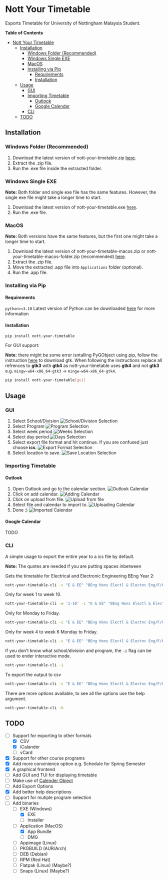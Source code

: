 # Nott Your Timetable
Exports Timetable for University of Nottingham Malaysia Student.

<!-- markdown-toc start - Don't edit this section. Run M-x markdown-toc-refresh-toc -->
**Table of Contents**

- [Nott Your Timetable](#nott-your-timetable)
    - [Installation](#installation)
        - [Windows Folder (Recommended)](#windows-folder-recommended)
        - [Windows Single EXE](#windows-single-exe)
        - [MacOS](#macos)
        - [Installing via Pip](#installing-via-pip)
            - [Requirements](#requirements)
            - [Installation](#installation-1)
    - [Usage](#usage)
        - [GUI](#gui)
        - [Importing Timetable](#importing-timetable)
            - [Outlook](#outlook)
            - [Google Calendar](#google-calendar)
        - [CLI](#cli)
    - [TODO](#todo)

<!-- markdown-toc end -->

## Installation

### Windows Folder (Recommended)

1. Download the latest version of nott-your-timetable.zip [here](https://github.com/ecyht2/nott-your-timetable/releases/latest "Download Link").
2. Extract the .zip file.
3. Run the .exe file inside the extracted folder.

### Windows Single EXE

**Note:** Both folder and single exe file has the same features. However, the single exe file might take a longer time to start.

1. Download the latest version of nott-your-timetable.exe [here](https://github.com/ecyht2/nott-your-timetable/releases/latest "Download Link").
2. Run the .exe file.

### MacOS

**Note:** Both versions have the same features, but the first one might take a longer time to start.

1. Download the latest version of nott-your-timetable-macos.zip or nott-your-timetable-macos-folder.zip (recommended) [here](https://github.com/ecyht2/nott-your-timetable/releases/latest "Download Link").
2. Extract the .zip file.
3. Move the extracted .app file into `Applications` folder (optional).
4. Run the .app file.

### Installing via Pip

#### Requirements

`python>=3.10` Latest version of Python can be downloaded [here](https://www.python.org/downloads/) for more information

#### Installation

``` sh
pip install nott-your-timetable
```

For GUI support:

**Note:** there might be some error isntalling PyGObject using pip, follow the instruction [here](https://pygobject.readthedocs.io/en/latest/getting_started.html "PyGObject download") to download gtk. When following the instructions replace all refrences to **gtk3** with **gtk4** as nott-your-timetable uses **gtk4** and not **gtk3** e.g. `mingw-w64-x86_64-gtk3` -> `mingw-w64-x86_64-gtk4`.

``` sh
pip install nott-your-timetable[gui]
```

## Usage

### GUI
1. Select School/Division
![School/Division Selection](./media/school.jpg)
2. Select Program
![Program Selection](./media/program.jpg)
3. Select week period
![Weeks Selection](./media/weeks.jpg)
4. Select day period
![Days Selection](./media/days.jpg)
5. Select export file format and hit continue. If you are confused just choose **ics**.
![Export Format Selection](./media/format.jpg)
6. Select location to save.
![Save Location Selection](./media/save.jpg)

### Importing Timetable

#### Outlook

1. Open Outlook and go to the calendar section.
![Outlook Calendar](./media/outlook.jpg)
2. Click on add calendar.
![Adding Calendar](./media/add-calendar.jpg)
3. Click on upload from file.
![Upload from file](./media/upload.jpg)
4. Select file and calendar to import to.
![Uploading Calendar](./media/select.jpg)
5. Done :)
![Imported Calendar](./media/done.jpg)

#### Google Calendar

TODO

### CLI
A simple usage to export the entire year to a ics file by default.

**Note:** The quotes are needed if you are putting spaces inbetween

Gets the timetable for Electrical and Electronic Engineering BEng Year 2:

```sh
nott-your-timetable-cli -c "E & EE" "BEng Hons Electl & Electnc Eng/F/02 - H603 Electrical and Electronic Engineering"
```

Only for week 1 to week 10.

```sh
nott-your-timetable-cli -w '1-10' -c "E & EE" "BEng Hons Electl & Electnc Eng/F/02 - H603 Electrical and Electronic Engineering"
```

Only for Monday to Friday.

```sh
nott-your-timetable-cli -c "E & EE" "BEng Hons Electl & Electnc Eng/F/02 - H603 Electrical and Electronic Engineering" -d 1-5
```

Only for week 4 to week 6 Monday to Friday.

```sh
nott-your-timetable-cli -c "E & EE" "BEng Hons Electl & Electnc Eng/F/02 - H603 Electrical and Electronic Engineering" -d '4, 5, 6' -w 1-5
```

If you don't know what school/division and program, the `-i` flag can be used to ender interactive mode.

```sh
nott-your-timetable-cli -i
```

To export the output to csv
```sh
nott-your-timetable-cli -c "E & EE" "BEng Hons Electl & Electnc Eng/F/02 - H603 Electrical and Electronic Engineering" -f csv
```

There are more options available, to see all the options use the help argument.

```sh
nott-your-timetable-cli -h
```


## TODO
  * [ ] Support for exporting to other formats
    * [x] CSV
    * [x] iCalander
    * [ ] vCard
  * [x] Support for other course programs
  * [x] Add more convinience option e.g. Schedule for Spring Semester
  * [x] A graphical frontend
  * [ ] Add GUI and TUI for displaying timetable
  * [ ] Make use of [Calender Object](https://docs.python.org/3/library/calendar.html)
  * [ ] Add Export Options
  * [x] Add better help descriptions
  * [ ] Support for mutiple program selection
  * [ ] Add binaries
    * [ ] EXE (Windows)
      * [x] EXE
      * [ ] Installer
    * [ ] Application (MacOS)
      * [x] App Bundle
      * [ ] DMG
    * [ ] Appimage (Linux)
    * [ ] PKGBUILD (AUR/Arch)
    * [ ] DEB (Debian)
    * [ ] RPM (Red Hat)
    * [ ] Flatpak (Linux) (Maybe?)
    * [ ] Snaps (Linux) (Maybe?)
